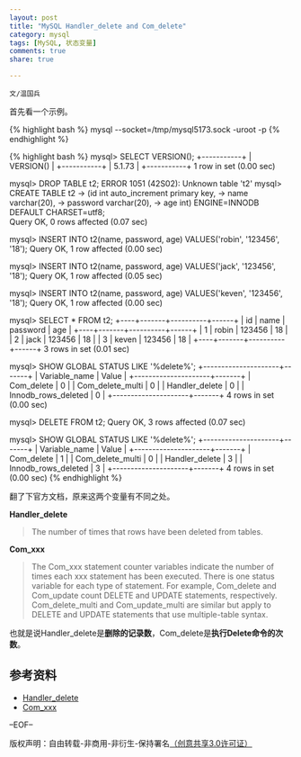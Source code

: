 ```yaml
---
layout: post
title: "MySQL Handler_delete and Com_delete"
category: mysql
tags: [MySQL, 状态变量]
comments: true
share: true

---
```


`文/温国兵`

首先看一个示例。

{% highlight bash %}
mysql --socket=/tmp/mysql5173.sock -uroot -p
{% endhighlight %}

{% highlight bash %}
mysql> SELECT VERSION();
+-----------+
| VERSION() |
+-----------+
| 5.1.73    |
+-----------+
1 row in set (0.00 sec)

mysql> DROP TABLE t2;
ERROR 1051 (42S02): Unknown table 't2'
mysql> CREATE TABLE t2
    -> (id int auto_increment primary key,
    -> name varchar(20),
    -> password varchar(20),
    -> age int) ENGINE=INNODB DEFAULT CHARSET=utf8;                                                                                    
Query OK, 0 rows affected (0.07 sec)

mysql> INSERT INTO t2(name, password, age) VALUES('robin', '123456', '18');
Query OK, 1 row affected (0.00 sec)

mysql> INSERT INTO t2(name, password, age) VALUES('jack', '123456', '18');
Query OK, 1 row affected (0.05 sec)

mysql> INSERT INTO t2(name, password, age) VALUES('keven', '123456', '18');
Query OK, 1 row affected (0.00 sec)

mysql> SELECT * FROM t2;
+----+-------+----------+------+
| id | name  | password | age  |
+----+-------+----------+------+
|  1 | robin | 123456   |   18 |
|  2 | jack  | 123456   |   18 |
|  3 | keven | 123456   |   18 |
+----+-------+----------+------+
3 rows in set (0.01 sec)

mysql> SHOW GLOBAL STATUS LIKE '%delete%';
+---------------------+-------+
| Variable_name       | Value |
+---------------------+-------+
| Com_delete          | 0     |
| Com_delete_multi    | 0     |
| Handler_delete      | 0     |
| Innodb_rows_deleted | 0     |
+---------------------+-------+
4 rows in set (0.00 sec)

mysql> DELETE FROM t2;
Query OK, 3 rows affected (0.07 sec)

mysql> SHOW GLOBAL STATUS LIKE '%delete%';
+---------------------+-------+
| Variable_name       | Value |
+---------------------+-------+
| Com_delete          | 1     |
| Com_delete_multi    | 0     |
| Handler_delete      | 3     |
| Innodb_rows_deleted | 3     |
+---------------------+-------+
4 rows in set (0.00 sec)
{% endhighlight %}

翻了下官方文档，原来这两个变量有不同之处。

**Handler_delete**

> The number of times that rows have been deleted from tables.

**Com_xxx**

> The Com_xxx statement counter variables indicate the number of times each xxx statement has been executed. There is one status variable for each type of statement. For example, Com_delete and Com_update count DELETE and UPDATE statements, respectively. Com_delete_multi and Com_update_multi are similar but apply to DELETE and UPDATE statements that use multiple-table syntax.

也就是说Handler_delete是**删除的记录数**，Com_delete是**执行Delete命令的次数**。

## 参考资料 ##

* <a href="http://dev.mysql.com/doc/refman/5.1/en/server-status-variables.html#statvar_Handler_delete" target="_blank">Handler_delete</a>
* <a href="http://dev.mysql.com/doc/refman/5.1/en/server-status-variables.html#statvar_Com_xxx" target="_blank">Com_xxx</a>

–EOF–

版权声明：自由转载-非商用-非衍生-保持署名<a href="http://creativecommons.org/licenses/by-nc-nd/3.0/deed.zh" target="_blank">（创意共享3.0许可证）</a>

